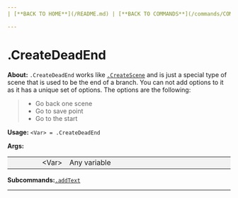 ```yaml
---
| [**BACK TO HOME**](/README.md) | [**BACK TO COMMANDS**](/commands/COMMANDS.md) |

---
```

# .CreateDeadEnd

**About:**
```.CreateDeadEnd``` works like [```.CreateScene```](/commands/createScene/MAIN.md) and is just a special type of scene that
is used to be the end of a branch. You can not add options to it as it has a unique set of options. The options are the following:
> * Go back one scene
> * Go to save point
> * Go to the start

**Usage:**
```<Var> = .CreateDeadEnd```

**Args:**

<style>
td, th {
   border: none!important;
}
</style>

<style>
td:nth-child(1) {
  width: 150px;
  }

/* the second */
td:nth-child(2) {
  width: 500px;
}

.niceTables thg {
background: grey;
word-wrap: break-word;
text-align: center;
}
.niceTables tr:nth-child(1) { background: #F2F2F2; }
.niceTables tr:nth-child(2) { background: #F2F2F2; }
.niceTables tr:nth-child(3) { background: #F2F2F2; }
.niceTables tr:nth-child(4) { background: #F2F2F2; }
.niceTables tr:nth-child(5) { background: #F2F2F2; }
.niceTables tr:nth-child(6) { background: #F2F2F2; }
</style>

<div class="niceTables">

| | |
|------------:|:--------------------|
| \<Var\> | Any variable |

</div>

**Subcommands:**[```.addText```](/commands/createDeadEnd/ADDTEXT.md)

---